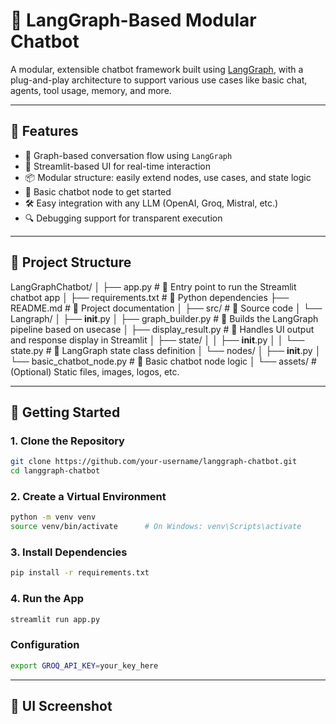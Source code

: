 # 🤖 LangGraph-Based Modular Chatbot

A modular, extensible chatbot framework built using [LangGraph](https://python.langchain.com/docs/langgraph/), with a plug-and-play architecture to support various use cases like basic chat, agents, tool usage, memory, and more.

---

## 📌 Features

- 🔁 Graph-based conversation flow using `LangGraph`
- 💬 Streamlit-based UI for real-time interaction
- 📦 Modular structure: easily extend nodes, use cases, and state logic
- 🧠 Basic chatbot node to get started
- 🛠️ Easy integration with any LLM (OpenAI, Groq, Mistral, etc.)
- 🔍 Debugging support for transparent execution

---

## 🧱 Project Structure

LangGraphChatbot/
│
├── app.py                             # 🔹 Entry point to run the Streamlit chatbot app
│
├── requirements.txt                   # 🔹 Python dependencies
├── README.md                          # 🔹 Project documentation
│
├── src/                               # 🔸 Source code
│   └── Langraph/
│       ├── __init__.py
│       ├── graph_builder.py           # 🔹 Builds the LangGraph pipeline based on usecase
│       ├── display_result.py          # 🔹 Handles UI output and response display in Streamlit
│       ├── state/
│       │   ├── __init__.py
│       │   └── state.py               # 🔹 LangGraph state class definition
│       └── nodes/
│           ├── __init__.py
│           └── basic_chatbot_node.py  # 🔹 Basic chatbot node logic
│
└── assets/                            # (Optional) Static files, images, logos, etc.



---

## 🚀 Getting Started

### 1. Clone the Repository

```bash
git clone https://github.com/your-username/langgraph-chatbot.git
cd langgraph-chatbot
```

### 2. Create a Virtual Environment

```bash
python -m venv venv
source venv/bin/activate      # On Windows: venv\Scripts\activate
```

### 3. Install Dependencies

```bash
pip install -r requirements.txt
```

### 4. Run the App

```bash
streamlit run app.py
```
### Configuration 

```bash
export GROQ_API_KEY=your_key_here
```

---

## 📸 UI Screenshot



